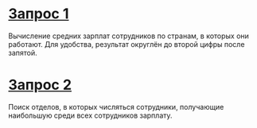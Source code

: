# [Запрос 1](1.sql)

Вычисление средних зарплат сотрудников по странам, в которых они работают. Для удобства, результат округлён до второй цифры после запятой.

# [Запрос 2](2.sql)

Поиск отделов, в которых числяться сотрудники, получающие наибольшую среди всех сотрудников зарплату.
